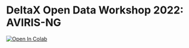 # DeltaX Open Data Workshop 2022: AVIRIS-NG
[![Open In Colab](https://colab.research.google.com/assets/colab-badge.svg)](https://github.com/djjensen/DeltaX_Workshop_AVIRIS-NG/blob/main/DeltaX_OpenDataWorkshop_AVIRIS-NG.ipynb)
